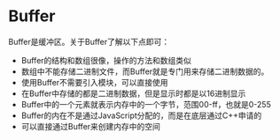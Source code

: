 # Buffer

Buffer是缓冲区。关于Buffer了解以下点即可：

- Buffer的结构和数组很像，操作的方法和数组类似
- 数组中不能存储二进制文件，而Buffer就是专门用来存储二进制数据的。
- 使用Buffer不需要引入模块，可以直接使用
- 在Buffer中存储的都是二进制数据，但是显示时都是以16进制显示
- Buffer中的一个元素就表示内存中的一个字节，范围00-ff，也就是0-255
- Buffer的内在不是通过JavaScript分配的，而是在底层通过C++申请的
- 可以直接通过Buffer来创建内存中的空间